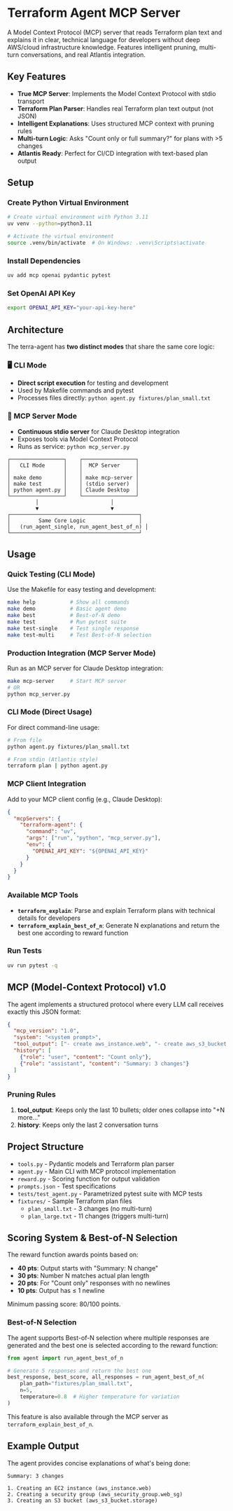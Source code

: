 # Terraform Agent MCP Server

A Model Context Protocol (MCP) server that reads Terraform plan text and explains it in clear, technical language for developers without deep AWS/cloud infrastructure knowledge. Features intelligent pruning, multi-turn conversations, and real Atlantis integration.

## Key Features

- **True MCP Server**: Implements the Model Context Protocol with stdio transport
- **Terraform Plan Parser**: Handles real Terraform plan text output (not JSON)
- **Intelligent Explanations**: Uses structured MCP context with pruning rules
- **Multi-turn Logic**: Asks "Count only or full summary?" for plans with >5 changes
- **Atlantis Ready**: Perfect for CI/CD integration with text-based plan output

## Setup

### Create Python Virtual Environment

```bash
# Create virtual environment with Python 3.11
uv venv --python=python3.11

# Activate the virtual environment
source .venv/bin/activate  # On Windows: .venv\Scripts\activate
```

### Install Dependencies

```bash
uv add mcp openai pydantic pytest
```

### Set OpenAI API Key

```bash
export OPENAI_API_KEY="your-api-key-here"
```

## Architecture

The terra-agent has **two distinct modes** that share the same core logic:

### 🖥️ CLI Mode
- **Direct script execution** for testing and development
- Used by Makefile commands and pytest
- Processes files directly: `python agent.py fixtures/plan_small.txt`

### 🔌 MCP Server Mode  
- **Continuous stdio server** for Claude Desktop integration
- Exposes tools via Model Context Protocol
- Runs as service: `python mcp_server.py`

```
┌─────────────────┐    ┌─────────────────┐
│   CLI Mode      │    │  MCP Server     │
│                 │    │                 │
│ make demo       │    │ make mcp-server │
│ make test       │    │ (stdio server)  │
│ python agent.py │    │ Claude Desktop  │
└─────────────────┘    └─────────────────┘
         │                       │
         ▼                       ▼
┌─────────────────────────────────────────┐
│         Same Core Logic                 │
│   (run_agent_single, run_agent_best_of_n) │
└─────────────────────────────────────────┘
```

## Usage

### Quick Testing (CLI Mode)

Use the Makefile for easy testing and development:

```bash
make help           # Show all commands
make demo           # Basic agent demo
make best           # Best-of-N demo
make test           # Run pytest suite
make test-single    # Test single response
make test-multi     # Test Best-of-N selection
```

### Production Integration (MCP Server Mode)

Run as an MCP server for Claude Desktop integration:

```bash
make mcp-server     # Start MCP server
# OR
python mcp_server.py
```

### CLI Mode (Direct Usage)

For direct command-line usage:

```bash
# From file
python agent.py fixtures/plan_small.txt

# From stdin (Atlantis style)
terraform plan | python agent.py
```

### MCP Client Integration

Add to your MCP client config (e.g., Claude Desktop):

```json
{
  "mcpServers": {
    "terraform-agent": {
      "command": "uv",
      "args": ["run", "python", "mcp_server.py"],
      "env": {
        "OPENAI_API_KEY": "${OPENAI_API_KEY}"
      }
    }
  }
}
```

### Available MCP Tools

- **`terraform_explain`**: Parse and explain Terraform plans with technical details for developers
- **`terraform_explain_best_of_n`**: Generate N explanations and return the best one according to reward function

### Run Tests

```bash
uv run pytest -q
```

## MCP (Model-Context Protocol) v1.0

The agent implements a structured protocol where every LLM call receives exactly this JSON format:

```json
{
  "mcp_version": "1.0",
  "system": "<system prompt>",
  "tool_output": ["- create aws_instance.web", "- create aws_s3_bucket.storage"],
  "history": [
    {"role": "user", "content": "Count only"},
    {"role": "assistant", "content": "Summary: 3 changes"}
  ]
}
```

### Pruning Rules

1. **tool_output**: Keeps only the last 10 bullets; older ones collapse into "+N more…"
2. **history**: Keeps only the last 2 conversation turns

## Project Structure

- `tools.py` - Pydantic models and Terraform plan parser
- `agent.py` - Main CLI with MCP protocol implementation
- `reward.py` - Scoring function for output validation
- `prompts.json` - Test specifications
- `tests/test_agent.py` - Parametrized pytest suite with MCP tests
- `fixtures/` - Sample Terraform plan files
  - `plan_small.txt` - 3 changes (no multi-turn)
  - `plan_large.txt` - 11 changes (triggers multi-turn)

## Scoring System & Best-of-N Selection

The reward function awards points based on:

- **40 pts**: Output starts with "Summary: N change"
- **30 pts**: Number N matches actual plan length
- **20 pts**: For "Count only" responses with no newlines
- **10 pts**: Output has ≤ 1 newline

Minimum passing score: 80/100 points.

### Best-of-N Selection

The agent supports Best-of-N selection where multiple responses are generated and the best one is selected according to the reward function:

```python
from agent import run_agent_best_of_n

# Generate 5 responses and return the best one
best_response, best_score, all_responses = run_agent_best_of_n(
    plan_path="fixtures/plan_small.txt",
    n=5,
    temperature=0.8  # Higher temperature for variation
)
```

This feature is also available through the MCP server as `terraform_explain_best_of_n`.

## Example Output

The agent provides concise explanations of what's being done:

```
Summary: 3 changes

1. Creating an EC2 instance (aws_instance.web)
2. Creating a security group (aws_security_group.web_sg)  
3. Creating an S3 bucket (aws_s3_bucket.storage)
```